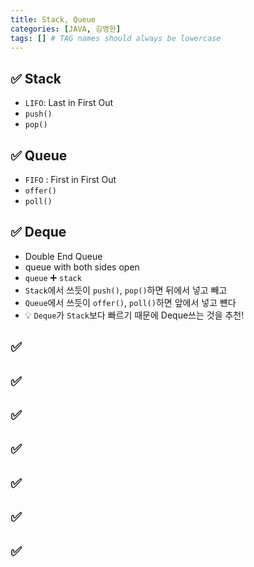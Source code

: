 ```yaml
---
title: Stack, Queue
categories: [JAVA, 김영한]
tags: [] # TAG names should always be lowercase
---
```


## ✅ Stack

- `LIFO`: Last in First Out
- `push()`
- `pop()`

## ✅ Queue

- `FIFO` : First in First Out
- `offer()`
- `poll()`

## ✅ Deque

- Double End Queue
- queue with both sides open
- `queue` ➕ `stack`
- `Stack`에서 쓰듯이 `push()`, `pop()`하면 뒤에서 넣고 빼고
- `Queue`에서 쓰듯이 `offer()`, `poll()`하면 앞에서 넣고 뺸다
- 💡 `Deque`가 `Stack`보다 빠르기 때문에 Deque쓰는 것을 추천!

## ✅

## ✅

## ✅

## ✅

## ✅

## ✅

## ✅
